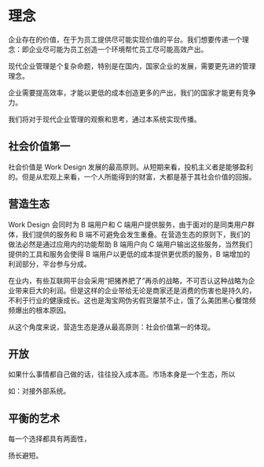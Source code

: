 # 理念

企业存在的价值，在于为员工提供尽可能实现价值的平台。我们想要传递一个理念：即企业尽可能为员工创造一个环境帮忙员工尽可能高效产出。

现代企业管理是个复杂命题，特别是在国内，国家企业的发展，需要更先进的管理理念。

企业需要提高效率，才能以更低的成本创造更多的产出，我们的国家才能更有竞争力。

我们将对于现代企业管理的观察和思考，通过本系统实现传播。


## 社会价值第一

社会价值是 Work Design 发展的最高原则。从短期来看，投机主义者是能够盈利的。但是从宏观上来看，一个人所能得到的财富，大都是基于其社会价值的回报。

## 营造生态

Work Design 会同时为 B 端用户和 C 端用户提供服务，由于面对的是同类用户群体，我们提供的服务和 B 端不可避免会发生重叠。在营造生态的原则下，我们的做法必然是通过应用内的功能帮助 B 端用户向 C 端用户输出这些服务，当然我们提供的工具和服务会使得 B 端用户以更低的成本提供更优质的服务，B 端增加的利润部分，平台参与分成。

在业内，有些互联网平台会采用“把猪养肥了”再杀的战略，不可否认这种战略为企业带来巨大的利润。但是这样的企业带给无论是商家还是消费的伤害也是持久的，不利于行业的健康成长。这也是淘宝网伪劣假货屡禁不止，饿了么美团黑心餐馆频频爆出的根本原因。

从这个角度来说，营造生态是遵从最高原则：社会价值第一的体现。

## 开放

如果什么事情都自己做的话，往往投入成本高。市场本身是一个生态，所以

如：对接外部系统。


## 平衡的艺术

每一个选择都具有两面性，

扬长避短。
